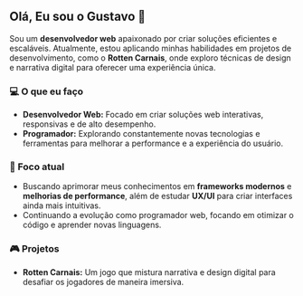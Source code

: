 ## Olá, Eu sou o Gustavo 👋  
Sou um **desenvolvedor web** apaixonado por criar soluções eficientes e escaláveis. Atualmente, estou aplicando minhas habilidades em projetos de desenvolvimento, como o **Rotten Carnais**, onde exploro técnicas de design e narrativa digital para oferecer uma experiência única.  

### 💻 O que eu faço  
- **Desenvolvedor Web:** Focado em criar soluções web interativas, responsivas e de alto desempenho.  
- **Programador:** Explorando constantemente novas tecnologias e ferramentas para melhorar a performance e a experiência do usuário.  

### 🌟 Foco atual  
- Buscando aprimorar meus conhecimentos em **frameworks modernos** e **melhorias de performance**, além de estudar **UX/UI** para criar interfaces ainda mais intuitivas.  
- Continuando a evolução como programador web, focando em otimizar o código e aprender novas linguagens.  

### 🎮 Projetos  
- **Rotten Carnais:** Um jogo que mistura narrativa e design digital para desafiar os jogadores de maneira imersiva.



